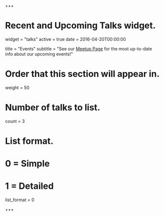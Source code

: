 +++
# Recent and Upcoming Talks widget.
widget = "talks"
active = true
date = 2016-04-20T00:00:00

title = "Events"
subtitle = "See our [Meetup Page](https://www.meetup.com/rladies-chicago/) for the most up-to-date info about our upcoming events!"

# Order that this section will appear in.
weight = 50

# Number of talks to list.
count = 3

# List format.
#   0 = Simple
#   1 = Detailed
list_format = 0

+++

